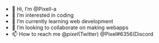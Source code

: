 - 👋 Hi, I’m @Pixell-a
- 👀 I’m interested in coding
- 🌱 I’m currently learning web development
- 💞️ I’m looking to collaborate on making webapps
- 📫 How to reach me @_pixel_(Twitter) @PixeI#6356(Discord

<!---
Pixell-a/Pixell-a is a ✨ special ✨ repository because its `README.md` (this file) appears on your GitHub profile.
You can click the Preview link to take a look at your changes.
--->
